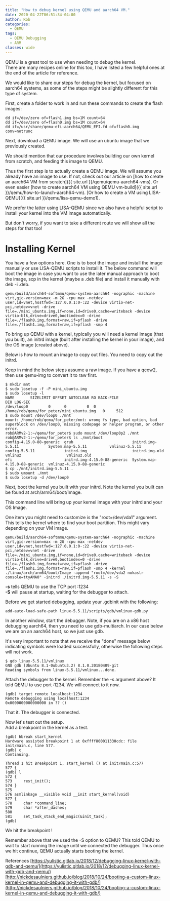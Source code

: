 ```yaml
---
title: "How to debug kernel using QEMU and aarch64 VM."
date: 2020-04-22T06:51:34-04:00
author: Rob
categories:
  - QEMU
tags:
  - QEMU Debugging
  - ARM
classes: wide
---
```


QEMU is a great tool to use when needing to debug the kernel.  
There are many recipes online for this too, I have listed a few helpful ones at the end of the article for reference.  

We would like to share our steps for debug the kernel, but focused on aarch64 systems, as some of the steps might be slightly different for this type of system.

First, create a folder to work in and run these commands to create the flash images:

~~~
dd if=/dev/zero of=flash1.img bs=1M count=64
dd if=/dev/zero of=flash0.img bs=1M count=64
dd if=/usr/share/qemu-efi-aarch64/QEMU_EFI.fd of=flash0.img conv=notrunc
~~~

Next, download a QEMU image.  We will use an ubuntu image that we previously created.

We should mention that our procedure involves building our own kernel from scratch, and feeding this image to QEMU.

Thus the first step is to actually create a QEMU image.  We will assume you already have an image to use.  If not, check out our article on [how to create an aarch64 VM from scratch]({{ site.url }}/qemu/qemu-aarch64-vms).  Or even easier [how to create aarch64 VM using QEMU vm-build]({{ site.url }}/qemu/how-to-launch-aarch64-vm). [Or how to create a VM using LISA-QEMU]({{ site.url }}/qemu/lisa-qemu-demo1).

We prefer the latter using LISA-QEMU since we also have a helpful script to install your kernel into the VM image automatically.

But don't worry, if you want to take a different route we will show all the steps for that too!

Installing Kernel
===================

You have a few options here.  One is to boot the image and install the image manually or use LISA-QEMU scripts to install it.  The below command will boot the image in case you want to use the later manual approach to boot the image, scp in the kernel (maybe a .deb file) and install it manually with deb -i <kernel>.deb.

~~~
qemu/build/aarch64-softmmu/qemu-system-aarch64 -nographic -machine virt,gic-version=max -m 2G -cpu max -netdev user,id=vnet,hostfwd=:127.0.0.1:0-:22 -device virtio-net-pci,netdev=vnet -drive file=./mini_ubuntu.img,if=none,id=drive0,cache=writeback -device virtio-blk,drive=drive0,bootindex=0 -drive file=./flash0.img,format=raw,if=pflash -drive file=./flash1.img,format=raw,if=pflash -smp 4 
~~~

To bring up QEMU with a kernel, typically you will need a kernel image (that you built), an initrd image (built after installing the kernel in your image), and the OS image (created above).

Below is how to mount an image to copy out files.  You need to copy out the initrd.

Keep in mind the below steps assume a raw image.  If you have a qcow2, then use qemu-img to convert it to raw first.

~~~
$ mkdir mnt
$ sudo losetup -f -P mini_ubuntu.img
$ sudo losetup -l
NAME       SIZELIMIT OFFSET AUTOCLEAR RO BACK-FILE                                DIO LOG-SEC
/dev/loop0         0      0         0  0 /home/rob/qemu/for_peter/mini_ubuntu.img   0     512
$ sudo mount /dev/loop0 ./mnt
mount: /home/rob/qemu/for_peter/mnt: wrong fs type, bad option, bad superblock on /dev/loop0, missing codepage or helper program, or other error.
rob@ARMv2-1:~/qemu/for_peter$ sudo mount /dev/loop0p2 ./mnt
rob@ARMv2-1:~/qemu/for_peter$ ls ./mnt/boot
config-4.15.0-88-generic  grub                          initrd.img-5.5.11             System.map-5.5.11          vmlinuz-5.5.11
config-5.5.11             initrd.img                    initrd.img.old                vmlinuz                    vmlinuz.old
efi                       initrd.img-4.15.0-88-generic  System.map-4.15.0-88-generic  vmlinuz-4.15.0-88-generic
$ cp ./mnt/initrd.img-5.5.11 .
$ sudo umount ./mnt
$ sudo losetup -d /dev/loop0
~~~

Next, boot the kernel you built with your initrd.  Note the kernel you built can be found at
arch/arm64/boot/Image.

This command line will bring up your kernel image with your initrd and your OS Image.

One item you might need to customize is the "root=/dev/vda1" argument.  This tells the kernel where to find your boot partition. This might vary depending on your VM image.

~~~
qemu/build/aarch64-softmmu/qemu-system-aarch64 -nographic -machine virt,gic-version=max -m 2G -cpu max -netdev user,id=vnet,hostfwd=:127.0.0.1:0-:22 -device virtio-net-pci,netdev=vnet -drive file=./mini_ubuntu.img,if=none,id=drive0,cache=writeback -device virtio-blk,drive=drive0,bootindex=0 -drive file=./flash0.img,format=raw,if=pflash -drive file=./flash1.img,format=raw,if=pflash -smp 4 -kernel ./linux/arch/arm64/boot/Image -append "root=/dev/vda2 nokaslr console=ttyAMA0" -initrd ./initrd.img-5.5.11 -s -S
~~~

<B>-s</B> tells QEMU to use the TCP port :1234<BR>
<b>-S</b> will pause at startup, waiting for the debugger to attach.

Before we get started debugging, update your .gdbinit with the following:

~~~
add-auto-load-safe-path linux-5.5.11/scripts/gdb/vmlinux-gdb.py
~~~

In another window, start the debugger.
Note, if you are on a x86 host debugging aarch64, then you need to use gdb-multiarch.  In our case below we are on an aarch64 host, so we just use gdb.

It's very important to note that we receive the "done" message below indicating symbols were loaded successfully, otherwise the following steps will not work.

~~~
$ gdb linux-5.5.11/vmlinux
GNU gdb (Ubuntu 8.1-0ubuntu3.2) 8.1.0.20180409-git
Reading symbols from linux-5.5.11/vmlinux...done.
~~~
Attach the debugger to the kernel.  Remember the -s argument above? It told QEMU to use port :1234.  We will connect to it now.

~~~
(gdb) target remote localhost:1234
Remote debugging using localhost:1234
0x0000000000000000 in ?? ()
~~~
That it.  The debugger is connected. 

Now let's test out the setup. <BR>
Add a breakpoint in the kernel as a test.

~~~
(gdb) hbreak start_kernel
Hardware assisted breakpoint 1 at 0xffff800011330cdc: file init/main.c, line 577.
(gdb) c
Continuing.

Thread 1 hit Breakpoint 1, start_kernel () at init/main.c:577
577 {
(gdb) l
572 {
573     rest_init();
574 }
575 
576 asmlinkage __visible void __init start_kernel(void)
577 {
578     char *command_line;
579     char *after_dashes;
580 
581     set_task_stack_end_magic(&init_task);
(gdb) 
~~~

We hit the breakpoint !

Remember above that we used the -S option to QEMU?  This told QEMU to wait to start running the image until we connected the debugger.  Thus once we hit continue, QEMU actually starts booting the kernel.

References
[https://yulistic.gitlab.io/2018/12/debugging-linux-kernel-with-gdb-and-qemu/](https://yulistic.gitlab.io/2018/12/debugging-linux-kernel-with-gdb-and-qemu/)<BR>
[http://nickdesaulniers.github.io/blog/2018/10/24/booting-a-custom-linux-kernel-in-qemu-and-debugging-it-with-gdb/](http://nickdesaulniers.github.io/blog/2018/10/24/booting-a-custom-linux-kernel-in-qemu-and-debugging-it-with-gdb/)
